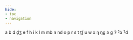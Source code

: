 ```yaml
---
hide:
- toc
- navigation
---
```

a
b
d
d̠ʒ
e
f
h
i
k
l
m
mb
n
nd
o
p
r
s
t
t̠ʃ
u
w
x
ŋ
ŋɡ
ə
ɡ
ʔ
ˀb
ˀd
